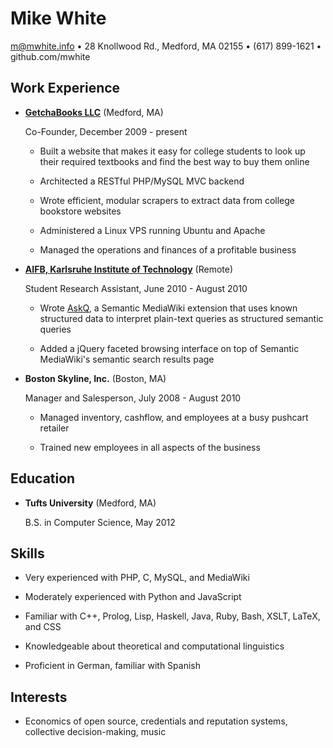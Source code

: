 Mike White
==========

m@mwhite.info • 28 Knollwood Rd., Medford, MA 02155 • (617) 899-1621 • github.com/mwhite

Work Experience
---------------

*   **[GetchaBooks LLC][1]** (Medford, MA)

    Co-Founder, December 2009 - present

    -   Built a website that makes it easy for college students to look up their
        required textbooks and find the best way to buy them online

    -   Architected a RESTful PHP/MySQL MVC backend

    -   Wrote efficient, modular scrapers to extract data from college bookstore
        websites

    -   Administered a Linux VPS running Ubuntu and Apache

    -   Managed the operations and finances of a profitable business

*   **[AIFB, Karlsruhe Institute of Technology][2]** (Remote)

    Student Research Assistant, June 2010 - August 2010

    -   Wrote [AskQ][3], a Semantic MediaWiki extension that uses known
        structured data to interpret plain-text queries as structured semantic
        queries

    -   Added a jQuery faceted browsing interface on top of Semantic MediaWiki's
        semantic search results page

*   **Boston Skyline, Inc.** (Boston, MA)

    Manager and Salesperson, July 2008 - August 2010

    -   Managed inventory, cashflow, and employees at a busy pushcart retailer

    -   Trained new employees in all aspects of the business

 [1]: http://www.getchbooks.com
 [2]: http://www.aifb.kit.edu
 [3]: http://www.mediawiki.org/wiki/Extension:AskQ

Education
---------

*   **Tufts University** (Medford, MA)

    B.S. in Computer Science, May 2012

Skills
------

*   Very experienced with PHP, C, MySQL, and MediaWiki

*   Moderately experienced with Python and JavaScript

*   Familiar with C++, Prolog, Lisp, Haskell, Java, Ruby, Bash, XSLT, LaTeX, and CSS

*   Knowledgeable about theoretical and computational linguistics

*   Proficient in German, familiar with Spanish

Interests
---------

*   Economics of open source, credentials and reputation systems, collective
    decision-making, music

